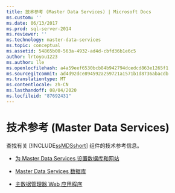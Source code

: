 ```yaml
---
title: 技术参考 (Master Data Services) | Microsoft Docs
ms.custom: ''
ms.date: 06/13/2017
ms.prod: sql-server-2014
ms.reviewer: ''
ms.technology: master-data-services
ms.topic: conceptual
ms.assetid: 54865b00-563a-4932-ad4d-cbfd36b1e6c5
author: lrtoyou1223
ms.author: lle
ms.openlocfilehash: a4a59eef6530bcb84b942794dcedcd863e1265f1
ms.sourcegitcommit: ad4d92dce894592a259721a1571b1d8736abacdb
ms.translationtype: MT
ms.contentlocale: zh-CN
ms.lasthandoff: 08/04/2020
ms.locfileid: "87692431"
---
```

# <a name="technical-reference-master-data-services"></a>技术参考 (Master Data Services)
  查找有关 [!INCLUDE[ssMDSshort](../includes/ssmdsshort-md.md)] 组件的技术参考信息。  
  
-   [为 Master Data Services 设置数据库和网站](set-up-the-database-and-website-for-master-data-services.md)  
  
-   [Master Data Services 数据库](../../2014/master-data-services/master-data-services-database.md)  
  
-   [主数据管理器 Web 应用程序](../../2014/master-data-services/master-data-manager-web-application.md)  
  
  
